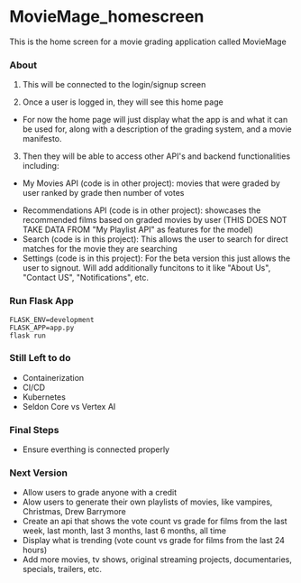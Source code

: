 # MovieMage_homescreen
This is the home screen for a movie grading application called MovieMage

### About
1. This will be connected to the login/signup screen

2. Once a user is logged in, they will see this home page
- For now the home page will just display what the app is and what it can be used for, along with a description of the grading system, and a movie manifesto. 

3. Then they will be able to access other API's and backend functionalities including:
- My Movies API (code is in other project): movies that were graded by user ranked by grade then number of votes
<!-- - My Mage API (code is in other project): a user can create lists of movies pertaining to anything they want. (e.g. Vampire movies, Christmas Movies, Marvel Movies, Watch Later, etc.) -->
- Recommendations API (code is in other project): showcases the recommended films based on graded movies by user (THIS DOES NOT TAKE DATA FROM "My Playlist API" as features for the model)
- Search (code is in this project): This allows the user to search for direct matches for the movie they are searching
- Settings (code is in this project): For the beta version this just allows the user to signout. Will add additionally funcitons to it like "About Us", "Contact US", "Notifications", etc.



### Run Flask App
```
FLASK_ENV=development
FLASK_APP=app.py
flask run
```



### Still Left to do
- Containerization
- CI/CD 
- Kubernetes
- Seldon Core vs Vertex AI

### Final Steps
- Ensure everthing is connected properly

### Next Version
- Allow users to grade anyone with a credit
- Alow users to generate their own playlists of movies, like vampires, Christmas, Drew Barrymore
- Create an api that shows the vote count vs grade for films from the last week, last month, last 3 months, last 6 months, all time 
- Display what is trending (vote count vs grade for films from the last 24 hours)
- Add more movies, tv shows, original streaming projects, documentaries, specials, trailers, etc. 
